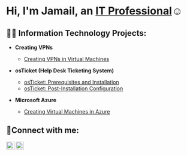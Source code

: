 <h1>Hi, I'm Jamail, an <a href="https://www.linkedin.com/in/jamail-chachere-355bb010b/">IT Professional</a>☺</h1>

<h2>👨‍💻 Information Technology Projects:</h2>

- <b>Creating VPNs</b>
  - [Creating VPNs in Virtual Machines](https://github.com/Jamail-Chachere/Creating-VPNs/tree/main)

- <b>osTicket (Help Desk Ticketing System)</b>
  - [osTicket: Prerequisites and Installation](https://github.com/Jamail-Chachere/osticket-prereqs)
  - [osTicket: Post-Installation Configuration](https://github.com/Jamail-Chachere/osTicket-Post-Installation-Configuration)
  
- <b>Microsoft Azure</b>
   - [Creating Virtual Machines in Azure](https://github.com/Jamail-Chachere/Creating-Virtual-Machines-in-Azure)


<h2>🤳Connect with me:</h2>


[<img align="left" alt="Josh | LinkedIn" width="22px" src="https://cdn.jsdelivr.net/npm/simple-icons@v3/icons/linkedin.svg" />][linkedin]
[<img align="left" alt="Josh | Instagram" width="22px" src="https://cdn.jsdelivr.net/npm/simple-icons@v3/icons/instagram.svg" />][instagram]


[instagram]: https://www.instagram.com/jamailmusic/
[linkedin]: https://www.linkedin.com/in/jamail-chachere-355bb010b/
